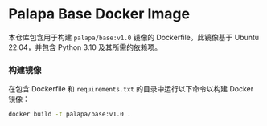 # Palapa Base Docker Image

本仓库包含用于构建 `palapa/base:v1.0` 镜像的 Dockerfile。此镜像基于 Ubuntu 22.04，并包含 Python 3.10 及其所需的依赖项。

### 构建镜像

在包含 Dockerfile 和 `requirements.txt` 的目录中运行以下命令以构建 Docker 镜像：

```sh
docker build -t palapa/base:v1.0 .
```